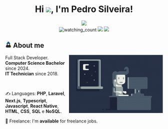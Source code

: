 <div align="center">
  <h1>Hi <picture><img src = "https://i.imgur.com/QC52zc6.gif" width = 30px></picture>, I'm Pedro Silveira!</h1>
  <img src="https://readme-typing-svg.herokuapp.com?font=Time+New+Roman&color=2D384CFF&size=20&center=true&vCenter=true&width=600&height=100&lines=Full+Stack+Developer;Computer+Science+Bachelor;IT+Technician">
</div>
<div align="center">
  <img src="https://komarev.com/ghpvc/?username=Pedro-Silveira&color=2D384C" alt="watching_count" />
  <img src="https://img.shields.io/badge/Focus-WEB & Mobile-2D384C" />
  <img src="https://img.shields.io/badge/Languages-Portuguese & English-2D384C" />
</div>

## <picture><img src = "https://github.com/0xAbdulKhalid/0xAbdulKhalid/raw/main/assets/mdImages/about_me.gif" width = 20px></picture> **About me**
<picture><img alt="Night Coding" src="https://raw.githubusercontent.com/AVS1508/AVS1508/master/assets/Night-Coding.gif" align="right"/></picture>
<p align="left"> 
  Full Stack Developer.<br>
  <strong>Computer Science Bachelor</strong> since 2024.<br>
  <strong>IT Technician</strong> since 2018.
</p>
<br>
<p align="left"> 
  ✍️ Languages: <strong>PHP</strong>, <strong>Laravel</strong>, <strong>Next.js</strong>, <strong>Typescript</strong>, <strong>Javascript</strong>, <strong>React Native</strong>, <strong>HTML</strong>, <strong>CSS</strong>, <strong>SQL</strong> e <strong>NoSQL</strong>.
</p>
<p align="left"> 
  🤝 Freelance: I'm <strong>available</strong> for freelance jobs.
</p>
